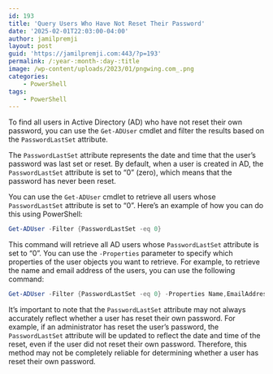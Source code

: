 ```yaml
---
id: 193
title: 'Query Users Who Have Not Reset Their Password'
date: '2025-02-01T22:03:00-04:00'
author: jamilpremji
layout: post
guid: 'https://jamilpremji.com:443/?p=193'
permalink: /:year-:month-:day-:title
image: /wp-content/uploads/2023/01/pngwing.com_.png
categories:
    - PowerShell
tags:
    - PowerShell
---
```


To find all users in Active Directory (AD) who have not reset their own password, you can use the `Get-ADUser` cmdlet and filter the results based on the `PasswordLastSet` attribute.

The `PasswordLastSet` attribute represents the date and time that the user’s password was last set or reset. By default, when a user is created in AD, the `PasswordLastSet` attribute is set to “0” (zero), which means that the password has never been reset.

You can use the `Get-ADUser` cmdlet to retrieve all users whose `PasswordLastSet` attribute is set to “0”. Here’s an example of how you can do this using PowerShell:

```powershell
Get-ADUser -Filter {PasswordLastSet -eq 0}
```

This command will retrieve all AD users whose `PasswordLastSet` attribute is set to “0”. You can use the `-Properties` parameter to specify which properties of the user objects you want to retrieve. For example, to retrieve the name and email address of the users, you can use the following command:

```powershell
Get-ADUser -Filter {PasswordLastSet -eq 0} -Properties Name,EmailAddress
```

It’s important to note that the `PasswordLastSet` attribute may not always accurately reflect whether a user has reset their own password. For example, if an administrator has reset the user’s password, the `PasswordLastSet` attribute will be updated to reflect the date and time of the reset, even if the user did not reset their own password. Therefore, this method may not be completely reliable for determining whether a user has reset their own password.